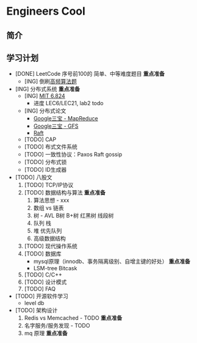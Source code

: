 # Engineers Cool

## 简介

## 学习计划

+ [DONE] LeetCode 序号前100的 简单、中等难度题目 **重点准备**
    + [ING] 倒刷[高频算法题](https://zhuanlan.zhihu.com/p/386929820)
+ [ING] 分布式系统 **重点准备**
    + [ING] [MIT 6.824](https://pdos.csail.mit.edu/6.824/schedule.html)
        + 进度 LEC6/LEC21, lab2 todo
    + [ING] 分布式论文
        + [Google三宝 - MapReduce](https://engineers.cool/#/pages/Distributed-System/Papers/MapReduce)
        + [Google三宝 - GFS](https://engineers.cool/#/pages/Distributed-System/Papers/GFS)
        + [Raft](https://engineers.cool/#/pages/Distributed-System/Papers/Raft)
    + [TODO] CAP
    + [TODO] 布式文件系统
    + [TODO] 一致性协议：Paxos Raft gossip
    + [TODO] 分布式锁
    + [TODO] ID生成器
+ [TODO] 八股文
    1. [TODO] TCP/IP协议
    2. [TODO] 数据结构与算法 **重点准备**
        1. 算法思想 - xxx
        2. 数组 vs 链表
        3. 树 - AVL B树 B+树 红黑树 线段树
        4. 队列 栈
        5. 堆 优先队列 
        6. 高级数据结构
    3. [TODO] 现代操作系统
    4. [TODO] 数据库
        + mysql原理（innodb、事务隔离级别、自增主键的好处） **重点准备**
        + LSM-tree Bitcask
    5. [TODO] C/C\+\+
    6. [TODO] 设计模式
    7. [TODO] FAQ
+ [TODO] 开源软件学习
    + level db
+ [TODO] 架构设计
    1. Redis vs Memcached - TODO **重点准备**
    2. 名字服务/服务发现 - TODO
    3. mq 原理 **重点准备**
